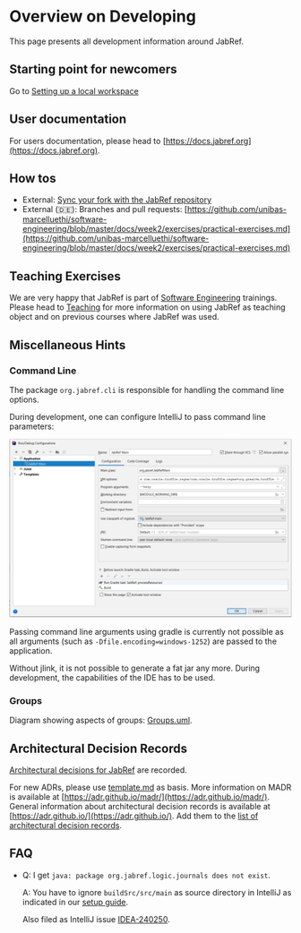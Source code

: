 # Overview on Developing

This page presents all development information around JabRef.

## Starting point for newcomers

Go to [Setting up a local workspace](https://devdocs.jabref.org/getting-into-the-code/guidelines-for-setting-up-a-local-workspace)

## User documentation

For users documentation, please head to [https://docs.jabref.org](https://docs.jabref.org).

## How tos

* External: [Sync your fork with the JabRef repository](https://help.github.com/articles/syncing-a-fork/)
* External \(🇩🇪\): Branches and pull requests: [https://github.com/unibas-marcelluethi/software-engineering/blob/master/docs/week2/exercises/practical-exercises.md](https://github.com/unibas-marcelluethi/software-engineering/blob/master/docs/week2/exercises/practical-exercises.md)

## Teaching Exercises

We are very happy that JabRef is part of [Software Engineering](https://en.wikipedia.org/wiki/Software_engineering) trainings. Please head to [Teaching](teaching.md) for more information on using JabRef as teaching object and on previous courses where JabRef was used.

## Miscellaneous Hints

### Command Line

The package `org.jabref.cli` is responsible for handling the command line options.

During development, one can configure IntelliJ to pass command line parameters:

![IntelliJ-run-configuration](.gitbook/assets/intellij-run-configuration-command-line%20%282%29%20%281%29.png)

Passing command line arguments using gradle is currently not possible as all arguments \(such as `-Dfile.encoding=windows-1252`\) are passed to the application.

Without jlink, it is not possible to generate a fat jar any more. During development, the capabilities of the IDE has to be used.

### Groups

Diagram showing aspects of groups: [Groups.uml](https://github.com/JabRef/jabref/tree/3b3716b1e05a0d3273c886e102a8efe5e96472e0/docs/Groups.uml).

## Architectural Decision Records

[Architectural decisions for JabRef](adr.md) are recorded.

For new ADRs, please use [template.md](https://github.com/JabRef/jabref/tree/3b3716b1e05a0d3273c886e102a8efe5e96472e0/docs/adr/template.md) as basis. More information on MADR is available at [https://adr.github.io/madr/](https://adr.github.io/madr/). General information about architectural decision records is available at [https://adr.github.io/](https://adr.github.io/). Add them to the [list of architectural decision records](adr.md).

## FAQ

* Q: I get `java: package org.jabref.logic.journals does not exist`.

  A: You have to ignore `buildSrc/src/main` as source directory in IntelliJ as indicated in our [setup guide](https://devdocs.jabref.org/getting-into-the-code/guidelines-for-setting-up-a-local-workspace).

  Also filed as IntelliJ issue [IDEA-240250](https://youtrack.jetbrains.com/issue/IDEA-240250).

